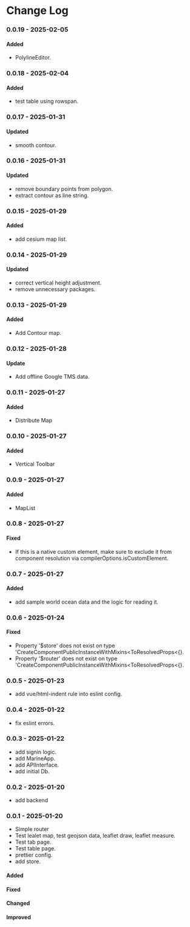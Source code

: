# Change Log

### 0.0.19 - 2025-02-05

#### Added

- PolylineEditor.

### 0.0.18 - 2025-02-04

#### Added

- test table using rowspan.

### 0.0.17 - 2025-01-31

#### Updated

- smooth contour.

### 0.0.16 - 2025-01-31

#### Updated

- remove boundary points from polygon.
- extract contour as line string.

### 0.0.15 - 2025-01-29

#### Added

- add cesium map list.

### 0.0.14 - 2025-01-29

#### Updated

- correct vertical height adjustment.
- remove unnecessary packages.

### 0.0.13 - 2025-01-29

#### Added

- Add Contour map.

### 0.0.12 - 2025-01-28

#### Update

- Add offline Google TMS data.

### 0.0.11 - 2025-01-27

#### Added

- Distribute Map

### 0.0.10 - 2025-01-27

#### Added

- Vertical Toolbar

### 0.0.9 - 2025-01-27

#### Added

- MapList

### 0.0.8 - 2025-01-27

#### Fixed

- If this is a native custom element, make sure to exclude it from component resolution via compilerOptions.isCustomElement.

### 0.0.7 - 2025-01-27

#### Added

- add sample world ocean data and the logic for reading it.

### 0.0.6 - 2025-01-24

#### Fixed

- Property '$store' does not exist on type 'CreateComponentPublicInstanceWithMixins<ToResolvedProps<{}.
- Property '$router' does not exist on type 'CreateComponentPublicInstanceWithMixins<ToResolvedProps<{}.

### 0.0.5 - 2025-01-23

- add vue/html-indent rule into eslint config.

### 0.0.4 - 2025-01-22

- fix eslint errors.

### 0.0.3 - 2025-01-22

- add signin logic.
- add MarineApp.
- add APIInterface.
- add initial Db.

### 0.0.2 - 2025-01-20

- add backend

### 0.0.1 - 2025-01-20

- Simple router
- Test lealet map, test geojson data, leaflet draw, leaflet measure.
- Test tab page.
- Test table page.
- prettier config.
- add store.

#### Added

#### Fixed

#### Changed

#### Improved
